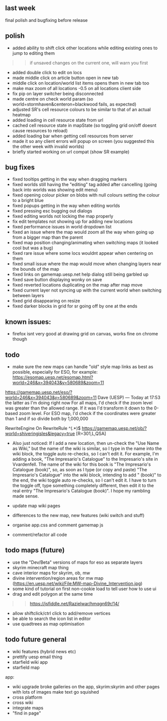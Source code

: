 ## last week

final polish and bugfixing before release

## polish
- added ability to shift click other locations while editing existing ones to jump to editing them
>> if unsaved changes on the current one, will warn you first
- added double click to edit on locs
- made middle click on article button open in new tab
- middle click on location/world list items opens them in new tab too
- make max zoom of all locations -0.5 on all locations client side
- fix pip on layer switcher being disconnected
- made centre on check world param (so world=stormhaven&centeron=blackwood fails, as expected)
- adjusted SR's cell resource colours to be similar to that of an actual heatmap
- added loading in cell resource state from url
- cached cell resource state in mapState (so toggling grid on/off doesnt cause resources to reload)
- added loading bar when getting cell resources from server
- made it so any client errors will popup on screen (you suggested this the other week with invalid worlds)
- briefly started working on url compat (show SR example)

## bug fixes
- fixed tooltips getting in the way when dragging markers
- fixed worlds still having the "editing" tag added after cancelling (going back into worlds was showing edit menu)
- fixed opening colour picker on blobs with null colours setting the colour to a bright blue
- fixed popups getting in the way when editing worlds
- fixed pressing esc bugging out dialogs
- fixed editing worlds not locking the map properly
- fix edit templates not showing up for adding new locations
- fixed performance issues in world dropdown list
- fixed an issue where the map would zoom all the way when going up from a bigger map than the parent
- fixed map position changing/animating when switching maps (it looked cool but was a bug)
- fixed rare issue where some locs wouldnt appear when centering on them
- fixed small issue where the map would move when changing layers near the bounds of the map
- fixed links on gamemap.uesp.net help dialog still being garbled up
- fixed save button displaying wonky on save
- fixed reverted locations duplicating on the map after map move
- fixed current layer not syncing up with the current world when switching between layers
- fixed grid disappearing on resize
- fixed darker blocks in grid for sr going off by one at the ends

## known issues:

- firefox isnt very good at drawing grid on canvas, works fine on chrome though

## todo

-  make sure the new maps can handle "old" style map links as best as possible, especially for ESO, for example:
https://esomap.uesp.net/esomap.html?world=246&x=394043&y=580689&zoom=11


https://gamemap.uesp.net/eso/?world=246&x=394043&y=580689&zoom=11
Dave (UESP) — Today at 17:53
the latter as I'm doing right now
For all maps, I'd check if the zoom level was greater than the allowed range. If it was I'd transform it down to the 0-based zoom level.
For ESO map, I'd check if the coordinates were greater than 1 and if so divide both by 1,000,000

 RewriteEngine On
        RewriteRule ^(.*)$ https://gamemap.uesp.net/ob/?world=shiveringisles&legacy=true [R=301,L,QSA]

- Also just noticed: If I add a new location, then un-check the "Use Name as Wiki," but the name of the wiki is similar, so I type in the name into the wiki block, the toggle auto re-checks, so I can't edit it. For example, I'm adding a book, "The Impresario's Catalogue" to the Impresario's site in Vvardenfell. The name of the wiki for this book is "The Impresario's Catalogue (book)", so, as soon as I type (or copy and paste) "The Impresario's Catalogue" into the wiki block, intending to add " (book)" to the end, the wiki toggle auto re-checks, so I can't edit it. I have to turn the toggle off, type something completely different, then edit it to the real entry "The Impresario's Catalogue (book)".  I hope my rambling made sense.



- update map wiki pages
- differences to the new map, new features (wiki switch and stuff)


- organise app.css and comment gamemap js
- comment/refactor all code

## todo maps (future)
- use the "Dev/Beta" versions of maps for eso as separate layers
- skyrim minecraft map thing
- cave interior maps for skyrim, ob, mw
- divine intervention/region areas for mw map (https://en.uesp.net/wiki/File:MW-map-Divine_Intervention.jpg)
- some kind of tutorial on first non-cookie load to tell user how to use ui
- drag and edit polygon at the same time
>> https://jsfiddle.net/Razielwar/hmqgn69r/14/
- allow shiftclick/ctrl click to add/remove vertices
- be able to search the icon list in editor
- use quadtrees as map optimisation

## todo future general
- wiki features (hybrid news etc)
- prettify uesp email thing
- starfield wiki app
- starfield map

app:
- wiki upgrade broke galleries on the app, skyrim:skyrim and other pages with lots of images make text go squished
- cross platform
- cross wiki
- integrate maps
- "find in page"
